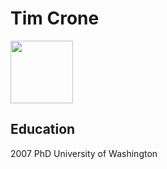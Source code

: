 # Tim Crone

<img src='tim-31b_crop1.jpg' width=100>


## Education

2007 PhD University of Washington